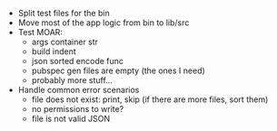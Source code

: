 * Split test files for the bin
* Move most of the app logic from bin to lib/src
* Test MOAR:
  * args container str
  * build indent
  * json sorted encode func
  * pubspec gen files are empty (the ones I need)
  * probably more stuff...
* Handle common error scenarios
  * file does not exist: print, skip (if there are more files, sort them)
  * no permissions to write?
  * file is not valid JSON

